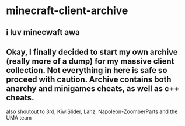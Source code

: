 # minecraft-client-archive
i luv minecwaft awa
-------------------
Okay, I finally decided to start my own archive (really more of a dump) for my massive client collection. Not everything in here is safe so proceed with caution. Archive contains both anarchy and minigames cheats, as well as c++ cheats.
-------------------
also shoutout to 3rd, KiwiSlider, Lanz, Napoleon-ZoomberParts and the UMA team
